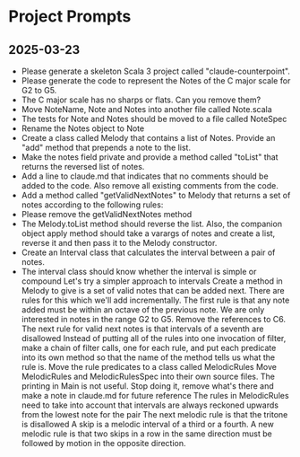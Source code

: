 # Project Prompts

## 2025-03-23

- Please generate a skeleton Scala 3 project called "claude-counterpoint".
- Please generate the code to represent the Notes of the C major scale for G2 to G5.
- The C major scale has no sharps or flats. Can you remove them?
- Move NoteName, Note and Notes into another file called Note.scala
- The tests for Note and Notes should be moved to a file called NoteSpec
- Rename the Notes object to Note
- Create a class called Melody that contains a list of Notes. Provide an "add" method that prepends a note to the list.
- Make the notes field private and provide a method called "toList" that returns the reversed list of notes.
- Add a line to claude.md that indicates that no comments should be added to the code. Also remove all existing comments from the code.
- Add a method called "getValidNextNotes" to Melody that returns a set of notes according to the following rules:
- Please remove the getValidNextNotes method
- The Melody.toList method should reverse the list. Also, the companion object apply method should take a varargs of notes and create a list, reverse it and then pass it to the Melody constructor.
- Create an Interval class that calculates the interval between a pair of notes.
- The interval class should know whether the interval is simple or compound
Let's try a simpler approach to intervals
Create a method in Melody to give is a set of valid notes that can be added next. There are rules for this which we'll add incrementally. The first rule is that any note added must be within an octave of the previous note.
We are only interested in notes in the range G2 to G5. Remove the references to C6.
The next rule for valid next notes is that intervals of a seventh are disallowed
Instead of putting all of the rules into one invocation of filter, make a chain of filter calls, one for each rule, and put each predicate into its own method so that the name of the method tells us what the rule is.
Move the rule predicates to a class called MelodicRules
Move MelodicRules and MelodicRulesSpec into their own source files.
The printing in Main is not useful. Stop doing it, remove what's there and make a note in claude.md for future reference
The rules in MelodicRules need to take into account that intervals are always reckoned upwards from the lowest note for the pair
The next melodic rule is that the tritone is disallowed
A skip is a melodic interval of a third or a fourth. A new melodic rule is that two skips in a row in the same direction must be followed by motion in the opposite direction.
